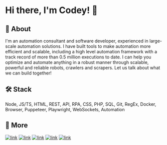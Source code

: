 # Hi there, I'm Codey! 👋

## 🚀 About
I'm an automation consultant and software developer, experienced in large-scale automation solutions. I have built tools to make automation more efficient and scalable, including a high level automation framework with a track record of more than 0.5 million executions to date. I can help you optimize and automate anything in a robust manner through scalable, powerful and reliable robots, crawlers and scrapers. Let us talk about what we can build together!

## 🛠️ Stack
Node, JS/TS, HTML, REST, API, RPA, CSS, PHP, SQL, Git, RegEx, Docker, Browser, Puppeteer, Playwright, WebSockets, Automation

## 🔗 More
[![link](https://skillicons.dev/icons?i=ubuntu)](https://codey.eu.org)
[![link](https://skillicons.dev/icons?i=stackoverflow)](https://stackoverflow.com/users/1745212/vasek-codey-vlcek)
[![link](https://skillicons.dev/icons?i=github)](https://github.com/cybairfly)
[![link](https://skillicons.dev/icons?i=npm)](https://www.npmjs.com/~cyberfly)
[![link](https://skillicons.dev/icons?i=linkedin)](https://www.linkedin.com/in/vasek-codey-vlcek-8481485b)
